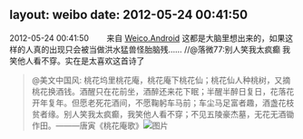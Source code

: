 layout: weibo
date: 2012-05-24 00:41:50
---
<meta name="referrer" content="no-referrer" />

2012-05-24 00:41:50  &nbsp;&nbsp;&nbsp;&nbsp;&nbsp;&nbsp; 来自 <a href="http://app.weibo.com/t/feed/l4RWD" rel="nofollow">Weico.Android</a>
这都是大脑里想出来的，如果这样的人真的出现只会被当做洪水猛兽怪胎脑残…… //@落微77:别人笑我太疯癫 我笑他人看不穿。实在是太喜欢这首诗了
>  @美文中国风: 桃花坞里桃花庵，桃花庵下桃花仙；桃花仙人种桃树，又摘桃花换酒钱。酒醒只在花前坐，酒醉还来花下眠；半醒半醉日复日，花落花开年复年。但愿老死花酒间，不愿鞠躬车马前；车尘马足富者趣，酒盏花枝贫者缘。别人笑我太疯癫，我笑他人看不穿；不见五陵豪杰墓，无花无酒锄作田。———唐寅《桃花庵歌》 ​​​
>  ![图片](https://ww1.sinaimg.cn/large/95e477abjw1dr88yy4eszj.jpg)
